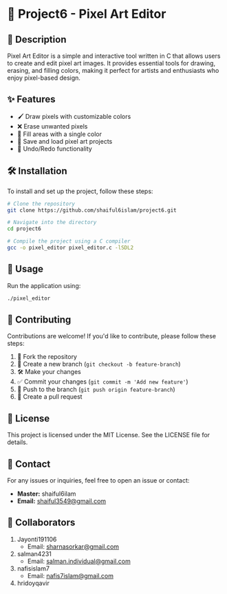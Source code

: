 # 🎨 Project6 - Pixel Art Editor

## 📝 Description

Pixel Art Editor is a simple and interactive tool written in C that allows users to create and edit pixel art images. It provides essential tools for drawing, erasing, and filling colors, making it perfect for artists and enthusiasts who enjoy pixel-based design.

## ✨ Features

- 🖌 Draw pixels with customizable colors
- ❌ Erase unwanted pixels
- 🎨 Fill areas with a single color
- 💾 Save and load pixel art projects
- 🔄 Undo/Redo functionality

## 🛠 Installation

To install and set up the project, follow these steps:

```bash
# Clone the repository
git clone https://github.com/shaiful6islam/project6.git

# Navigate into the directory
cd project6

# Compile the project using a C compiler
gcc -o pixel_editor pixel_editor.c -lSDL2
```

## 🚀 Usage

Run the application using:

```bash
./pixel_editor
```

## 🤝 Contributing

Contributions are welcome! If you'd like to contribute, please follow these steps:

1. 🍴 Fork the repository
2. 🌱 Create a new branch (`git checkout -b feature-branch`)
3. 🛠 Make your changes
4. ✅ Commit your changes (`git commit -m 'Add new feature'`)
5. 🚀 Push to the branch (`git push origin feature-branch`)
6. 🔄 Create a pull request

## 📜 License

This project is licensed under the MIT License. See the LICENSE file for details.

## 📧 Contact

For any issues or inquiries, feel free to open an issue or contact:

- **Master:** shaiful6ilam
- **Email:** [shaiful3549@gmail.com](mailto\:shaiful3549@gmail.com)

## 👥 Collaborators

1. Jayonti191106
   - Email: [sharnasorkar@gmail.com](mailto\:sharnasorkar@gmail.com)
2. salman4231
   - Email: [salman.individual@gmail.com](mailto\:salman.individual@gmail.com)
3. nafisislam7
   - Email: [nafis7islam@gmail.com](mailto\:nafis7islam@gmail.com)
4. hridoyqavir


